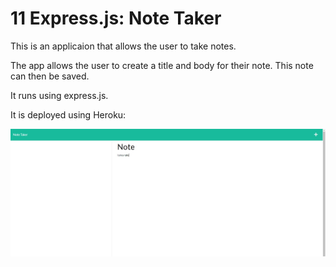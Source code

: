 # 11 Express.js: Note Taker

This is an applicaion that allows the user to take notes. 

The app allows the user to create a title and body for their note. This note can then be saved.

It runs using express.js.

It is deployed using Heroku:



![](public/assets/images/Note%20taker%20screenshot.jpg)